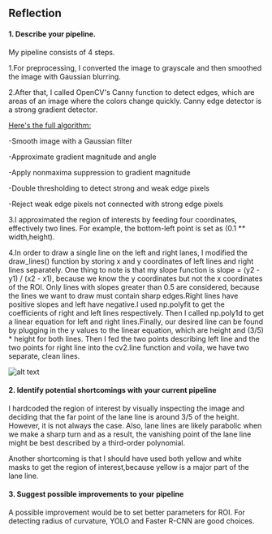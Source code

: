 ## Reflection

#### 1. Describe your pipeline.

My pipeline consists of 4 steps. 

1.For preprocessing, I converted the image to grayscale and then smoothed the image with Gaussian blurring.

2.After that, I called OpenCV's Canny function to detect edges, which are areas of an image where the colors change quickly.
 Canny edge detector is a strong gradient detector. 

[Here's the full algorithm:](https://web.stanford.edu/class/ee368/Handouts/Lectures/2014_Spring/Combined_Slides/11-Edge-Detection-Combined.pdf)

  -Smooth image with a Gaussian filter

  -Approximate gradient magnitude and angle

  -Apply nonmaxima suppression to gradient magnitude

  -Double thresholding to detect strong and weak edge pixels

  -Reject weak edge pixels not connected with strong edge pixels


3.I approximated the region of interests by feeding four coordinates, effectively two lines. For example, the bottom-left point is set as (0.1 ** width,height).


4.In order to draw a single line on the left and right lanes, I modified the draw_lines() function by storing x and y coordinates of left lines and right lines separately. One thing to note is that my slope function is  slope = (y2 - y1) / (x2 - x1), because we know the y coordinates but not the x coordinates of the ROI. Only lines with slopes greater than 0.5 are considered, because the lines we want to draw must contain sharp edges.Right lines have positive slopes and left have negative.I used np.polyfit to get the coefficients of right and left lines respectively. Then I called np.poly1d to get a linear equation for left and right lines.Finally, our desired line can be found by plugging in the y values to the linear equation, which are height and (3/5) * height for both lines. Then I fed the two points describing left line and the two points for right line into the cv2.line function and voila, we have two separate, clean lines.



![alt text](https://github.com/okdolly/Lane-Lines-Detection/blob/master/test_images_output/labeled_solidYellowCurve.jpg)


#### 2. Identify potential shortcomings with your current pipeline


I hardcoded the region of interest by visually inspecting the image and deciding that the far point of the lane line is around 3/5 of the height. However, it is not always the case. Also, lane lines are likely parabolic when we make a sharp turn and as a result, the vanishing point of the lane line might be best described by a third-order polynomial.

Another shortcoming is that I should have used both yellow and white masks to get the region of interest,because yellow is a major part of the lane line.

#### 3. Suggest possible improvements to your pipeline

A possible improvement would be to set better parameters for ROI. For detecting radius of curvature, YOLO and Faster R-CNN are good choices.
